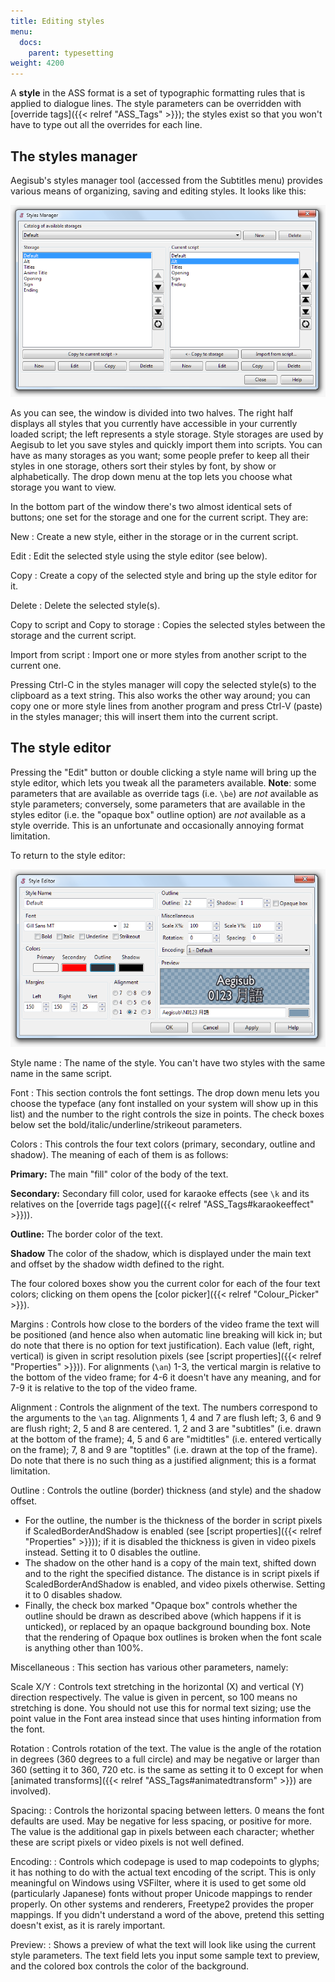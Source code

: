 ```yaml
---
title: Editing styles
menu:
  docs:
    parent: typesetting
weight: 4200
---
```


A **style** in the ASS format is a set of typographic formatting rules that is
applied to dialogue lines. The style parameters can be overridden with
[override tags]({{< relref "ASS_Tags" >}}); the styles exist so that you won't have to type out
all the overrides for each line.

## The styles manager

Aegisub's styles manager tool (accessed from the Subtitles menu) provides
various means of organizing, saving and editing styles. It looks like this:

![Style_manager](/img/3.2/Style_manager.png#center)

As you can see, the window is divided into two halves. The right half displays
all styles that you currently have accessible in your currently loaded script;
the left represents a style storage. Style storages are used by Aegisub to let
you save styles and quickly import them into scripts. You can have as many
storages as you want; some people prefer to keep all their styles in one
storage, others sort their styles by font, by show or alphabetically. The drop
down menu at the top lets you choose what storage you want to view.

In the bottom part of the window there's two almost identical sets of buttons;
one set for the storage and one for the current script. They are:

New
: Create a new style, either in the storage or in the current script.

Edit
: Edit the selected style using the style editor (see below).

Copy
: Create a copy of the selected style and bring up the style editor for it.

Delete
: Delete the selected style(s).

Copy to script and Copy to storage
: Copies the selected styles between the storage and the current script.

Import from script
: Import one or more styles from another script to the current one.

Pressing Ctrl-C in the styles manager will copy the selected style(s) to the
clipboard as a text string. This also works the other way around; you can copy
one or more style lines from another program and press Ctrl-V (paste) in the
styles manager; this will insert them into the current script.

## The style editor

Pressing the "Edit" button or double clicking a style name will bring up the
style editor, which lets you tweak all the parameters available. **Note**: some
parameters that are available as override tags (i.e. `\be`) are _not_ available
as style parameters; conversely, some parameters that are available in the
styles editor (i.e. the "opaque box" outline option) are _not_ available as a
style override. This is an unfortunate and occasionally annoying format
limitation.

To return to the style editor:

![Style_editor](/img/3.2/Style_editor.png#center)

Style name
: The name of the style. You can't have two styles with the same name in the
  same script.

Font
: This section controls the font settings. The drop down menu lets you choose
  the typeface (any font installed on your system will show up in this list) and
  the number to the right controls the size in points. The check boxes below set
  the bold/italic/underline/strikeout parameters.

Colors
: This controls the four text colors (primary, secondary, outline and shadow).
  The meaning of each of them is as follows:

  **Primary:**
  The main "fill" color of the body of the text.

  **Secondary:**
  Secondary fill color, used for karaoke effects (see `\k` and its
  relatives on the [override tags page]({{< relref "ASS_Tags#karaokeeffect" >}})).

  **Outline:**
  The border color of the text.

  **Shadow**
  The color of the shadow, which is displayed under the main text and
  offset by the shadow width defined to the right.

  The four colored boxes show you the current color for each of the four text
  colors; clicking on them opens the [color picker]({{< relref "Colour_Picker" >}}).

Margins
: Controls how close to the borders of the video frame the text will be
  positioned (and hence also when automatic line breaking will kick in; but do
  note that there is no option for text justification). Each value (left, right,
  vertical) is given in script resolution pixels (see [script properties]({{< relref "Properties" >}})). For alignments (`\an`) 1-3, the vertical margin is
  relative to the bottom of the video frame; for 4-6 it doesn't have any meaning,
  and for 7-9 it is relative to the top of the video frame.

Alignment
: Controls the alignment of the text. The numbers correspond to the arguments
  to the `\an` tag. Alignments 1, 4 and 7 are flush left; 3, 6 and 9 are flush
  right; 2, 5 and 8 are centered. 1, 2 and 3 are "subtitles" (i.e. drawn at the
  bottom of the frame); 4, 5 and 6 are "midtitles" (i.e.  entered vertically on
  the frame); 7, 8 and 9 are "toptitles" (i.e. drawn at the top of the frame). Do
  note that there is no such thing as a justified alignment; this is a format
  limitation.

Outline
: Controls the outline (border) thickness (and style) and the shadow offset.

  - For the outline, the number is the thickness of the border in script pixels
    if ScaledBorderAndShadow is enabled (see [script properties]({{< relref "Properties" >}}));
    if it is disabled the thickness is given in video pixels instead. Setting
    it to 0 disables the outline.
  - The shadow on the other hand is a copy of the main text, shifted down and
    to the right the specified distance. The distance is in script pixels if
    ScaledBorderAndShadow is enabled, and video pixels otherwise. Setting it to
    0 disables shadow.
  - Finally, the check box marked "Opaque box" controls whether the outline
    should be drawn as described above (which happens if it is unticked), or
    replaced by an opaque background bounding box. Note that the rendering of
    Opaque box outlines is broken when the font scale is anything other than
    100%.

Miscellaneous
: This section has various other parameters, namely:

  Scale X/Y
  : Controls text stretching in the horizontal (X) and vertical (Y) direction
    respectively. The value is given in percent, so 100 means no stretching is
    done. You should not use this for normal text sizing; use the point value
    in the Font area instead since that uses hinting information from the font.

  Rotation
  : Controls rotation of the text. The value is the angle of the rotation in
    degrees (360 degrees to a full circle) and may be negative or larger than
    360 (setting it to 360, 720 etc. is the same as setting it to 0 except for
    when [animated transforms]({{< relref "ASS_Tags#animatedtransform" >}}) are involved).

  Spacing:
  : Controls the horizontal spacing between letters. 0 means the font
    defaults are used. May be negative for less spacing, or positive for more.
    The value is the additional gap in pixels between each character; whether
    these are script pixels or video pixels is not well defined.

  Encoding:
  : Controls which codepage is used to map codepoints to glyphs; it has
    nothing to do with the actual text encoding of the script. This is only
    meaningful on Windows using VSFilter, where it is used to get some old
    (particularly Japanese) fonts without proper Unicode mappings to render
    properly. On other systems and renderers, Freetype2 provides the proper
    mappings. If you didn't understand a word of the above, pretend this
    setting doesn't exist, as it is rarely important.

  Preview:
  : Shows a preview of what the text will look like using the current style
    parameters. The text field lets you input some sample text to preview, and
    the colored box controls the color of the background.
